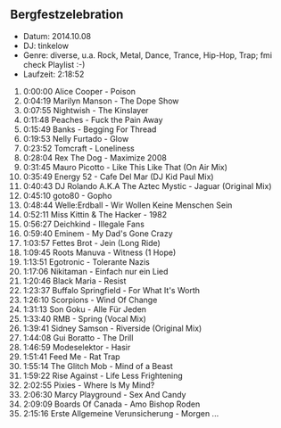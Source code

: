 ## Bergfestzelebration

* Datum: 2014.10.08
* DJ: tinkelow
* Genre: diverse, u.a. Rock, Metal, Dance, Trance, Hip-Hop, Trap; fmi check Playlist :-)
* Laufzeit: 2:18:52

1.  0:00:00 Alice Cooper - Poison
2.  0:04:19 Marilyn Manson - The Dope Show
3.  0:07:55 Nightwish - The Kinslayer
4.  0:11:48 Peaches - Fuck the Pain Away
5.  0:15:49 Banks - Begging For Thread
6.  0:19:53 Nelly Furtado - Glow
7.  0:23:52 Tomcraft - Loneliness
8.  0:28:04 Rex The Dog - Maximize 2008
9.  0:31:45 Mauro Picotto - Like This Like That (On Air Mix)
10. 0:35:49 Energy 52 - Cafe Del Mar (DJ Kid Paul Mix)
11. 0:40:43 DJ Rolando A.K.A The Aztec Mystic - Jaguar (Original Mix)
12. 0:45:10 goto80 - Gopho
13. 0:48:44 Welle:Erdball - Wir Wollen Keine Menschen Sein
14. 0:52:11 Miss Kittin & The Hacker - 1982
15. 0:56:27 Deichkind - Illegale Fans
16. 0:59:40 Eminem - My Dad's Gone Crazy
17. 1:03:57 Fettes Brot - Jein (Long Ride)
18. 1:09:45 Roots Manuva - Witness (1 Hope)
19. 1:13:51 Egotronic - Tolerante Nazis
20. 1:17:06 Nikitaman - Einfach nur ein Lied
21. 1:20:46 Black Maria - Resist
22. 1:23:37 Buffalo Springfield - For What It's Worth
23. 1:26:10 Scorpions - Wind Of Change
24. 1:31:13 Son Goku - Alle Für Jeden
25. 1:33:40 RMB - Spring (Vocal Mix)
26. 1:39:41 Sidney Samson - Riverside (Original Mix)
27. 1:44:08 Gui Boratto - The Drill
28. 1:46:59 Modeselektor - Hasir
29. 1:51:41 Feed Me - Rat Trap
30. 1:55:14 The Glitch Mob - Mind of a Beast
31. 1:59:22 Rise Against - Life Less Frightening
32. 2:02:55 Pixies - Where Is My Mind?
33. 2:06:30 Marcy Playground - Sex And Candy
34. 2:09:09 Boards Of Canada - Amo Bishop Roden
35. 2:15:16 Erste Allgemeine Verunsicherung - Morgen ...

